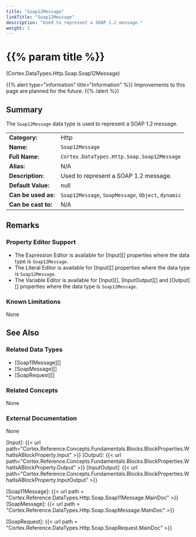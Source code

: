 ```yaml
---
title: "Soap12Message"
linkTitle: "Soap12Message"
description: "Used to represent a SOAP 1.2 message."
weight: 1
---
```


# {{% param title %}}

<p class="namespace">(Cortex.DataTypes.Http.Soap.Soap12Message)</p>

{{% alert type="information" title="Information" %}} Improvements to this page are planned for the future. {{% /alert %}}

## Summary

The `Soap12Message` data type is used to represent a SOAP 1.2 message.

| | |
|-|-|
| **Category:**          | Http                                                      |
| **Name:**              | `Soap12Message`                                         |
| **Full Name:**         | `Cortex.DataTypes.Http.Soap.Soap12Message`     |
| **Alias:**             | N/A                                                      |
| **Description:**       | Used to represent a SOAP 1.2 message. |
| **Default Value:**     | null                                                     |
| **Can be used as:**    | `Soap12Message`, `SoapMessage`, `Object`, `dynamic`              |
| **Can be cast to:**    | N/A                                                      |

## Remarks

### Property Editor Support

- The Expression Editor is available for [Input][] properties where the data type is `Soap12Message`.
- The Literal Editor is available for [Input][] properties where the data type is `Soap12Message`.
- The Variable Editor is available for [Input][], [InputOutput][] and [Output][] properties where the data type is `Soap12Message`.

### Known Limitations

None

## See Also

### Related Data Types

- [Soap11Message][]
- [SoapMessage][]
- [SoapRequest][]

### Related Concepts

None

### External Documentation

None

[Input]: {{< url path="Cortex.Reference.Concepts.Fundamentals.Blocks.BlockProperties.WhatIsABlockProperty.Input" >}}
[Output]: {{< url path="Cortex.Reference.Concepts.Fundamentals.Blocks.BlockProperties.WhatIsABlockProperty.Output" >}}
[InputOutput]: {{< url path="Cortex.Reference.Concepts.Fundamentals.Blocks.BlockProperties.WhatIsABlockProperty.InputOutput" >}}

[Soap11Message]: {{< url path = "Cortex.Reference.DataTypes.Http.Soap.Soap11Message.MainDoc" >}}
[SoapMessage]: {{< url path = "Cortex.Reference.DataTypes.Http.Soap.SoapMessage.MainDoc" >}}

[SoapRequest]: {{< url path = "Cortex.Reference.DataTypes.Http.Soap.SoapRequest.MainDoc" >}}
